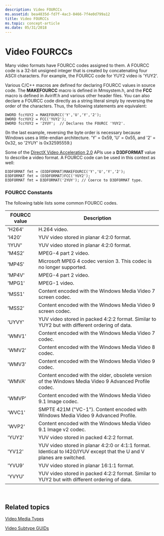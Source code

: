 ```yaml
---
description: Video FOURCCs
ms.assetid: bea4835d-fd7f-4ac3-8466-7f4e0d799a12
title: Video FOURCCs
ms.topic: concept-article
ms.date: 05/31/2018
---
```


# Video FOURCCs

Many video formats have FOURCC codes assigned to them. A FOURCC code is a 32-bit unsigned integer that is created by concatenating four ASCII characters. For example, the FOURCC code for YUY2 video is 'YUY2'.

Various C/C++ macros are defined for declaring FOURCC values in source code. The **MAKEFOURCC** macro is defined in Mmsystem.h, and the **FCC** macro is defined in Aviriff.h and various other header files. You can also declare a FOURCC code directly as a string literal simply by reversing the order of the characters. Thus, the following statements are equivalent:

``` syntax
DWORD fccYUY2 = MAKEFOURCC('Y','U','Y','2');
DWORD fccYUY2 = FCC('YUY2');
DWORD fccYUY2 = '2YUY';  // Declares the FOURCC 'YUY2'.
```

(In the last example, reversing the byte order is necessary because Windows uses a little-endian architecture. 'Y' = 0x59, 'U' = 0x55, and '2' = 0x32, so '2YUY' is 0x32595559.)

Some of the [DirectX Video Acceleration 2.0](directx-video-acceleration-2-0.md) APIs use a **D3DFORMAT** value to describe a video format. A FOURCC code can be used in this context as well:

``` syntax
D3DFORMAT fmt = (D3DFORMAT)MAKEFOURCC('Y','U','Y','2');
D3DFORMAT fmt = (D3DFORMAT)FCC('YUY2');
D3DFORMAT fmt = D3DFORMAT('2YUY'); // Coerce to D3DFORMAT type.
```

### FOURCC Constants

The following table lists some common FOURCC codes.



| FOURCC value | Description                                                                                                           |
|--------------|-----------------------------------------------------------------------------------------------------------------------|
| 'H264'       | H.264 video.                                                                                                          |
| 'I420'       | YUV video stored in planar 4:2:0 format.                                                                              |
| 'IYUV'       | YUV video stored in planar 4:2:0 format.                                                                              |
| 'M4S2'       | MPEG-4 part 2 video.                                                                                                  |
| 'MP4S'       | Microsoft MPEG 4 codec version 3. This codec is no longer supported.                                                  |
| 'MP4V'       | MPEG-4 part 2 video.                                                                                                  |
| 'MPG1'       | MPEG-1 video.                                                                                                         |
| 'MSS1'       | Content encoded with the Windows Media Video 7 screen codec.                                                          |
| 'MSS2'       | Content encoded with the Windows Media Video 9 screen codec.                                                          |
| 'UYVY'       | YUV video stored in packed 4:2:2 format. Similar to YUY2 but with different ordering of data.                         |
| 'WMV1'       | Content encoded with the Windows Media Video 7 codec.                                                                 |
| 'WMV2'       | Content encoded with the Windows Media Video 8 codec.                                                                 |
| 'WMV3'       | Content encoded with the Windows Media Video 9 codec.                                                                 |
| 'WMVA'       | Content encoded with the older, obsolete version of the Windows Media Video 9 Advanced Profile codec.                 |
| 'WMVP'       | Content encoded with the Windows Media Video 9.1 Image codec.                                                         |
| 'WVC1'       | SMPTE 421M ("VC-1"). Content encoded with Windows Media Video 9 Advanced Profile.                                     |
| 'WVP2'       | Content encoded with the Windows Media Video 9.1 Image v2 codec.                                                      |
| 'YUY2'       | YUV video stored in packed 4:2:2 format.                                                                              |
| 'YV12'       | YUV video stored in planar 4:2:0 or 4:1:1 format. Identical to I420/IYUV except that the U and V planes are switched. |
| 'YVU9'       | YUV video stored in planar 16:1:1 format.                                                                             |
| 'YVYU'       | YUV video stored in packed 4:2:2 format. Similar to YUY2 but with different ordering of data.                         |



 

## Related topics

<dl> <dt>

[Video Media Types](video-media-types.md)
</dt> <dt>

[Video Subtype GUIDs](video-subtype-guids.md)
</dt> </dl>

 

 



